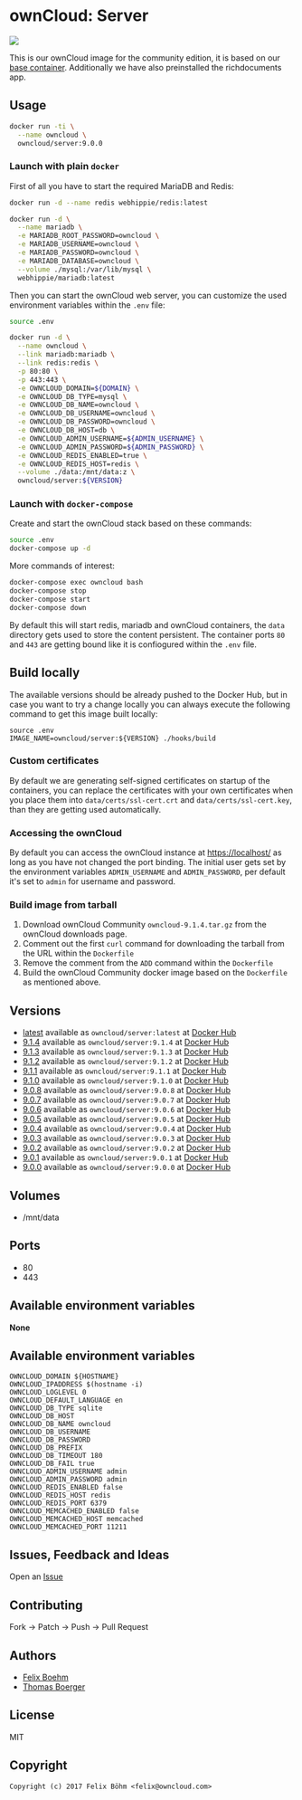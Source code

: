 # ownCloud: Server

[![](https://images.microbadger.com/badges/image/owncloud/server:9.0.0.svg)](https://microbadger.com/images/owncloud/server:9.0.0 "Get your own image badge on microbadger.com")

This is our ownCloud image for the community edition, it is based on our [base container](https://registry.hub.docker.com/u/owncloud/base/). Additionally we have also preinstalled the richdocuments app.


## Usage

```bash
docker run -ti \
  --name owncloud \
  owncloud/server:9.0.0
```


### Launch with plain `docker`

First of all you have to start the required MariaDB and Redis:

```bash
docker run -d --name redis webhippie/redis:latest

docker run -d \
  --name mariadb \
  -e MARIADB_ROOT_PASSWORD=owncloud \
  -e MARIADB_USERNAME=owncloud \
  -e MARIADB_PASSWORD=owncloud \
  -e MARIADB_DATABASE=owncloud \
  --volume ./mysql:/var/lib/mysql \
  webhippie/mariadb:latest
```

Then you can start the ownCloud web server, you can customize the used environment variables within the `.env` file:

```bash
source .env

docker run -d \
  --name owncloud \
  --link mariadb:mariadb \
  --link redis:redis \
  -p 80:80 \
  -p 443:443 \
  -e OWNCLOUD_DOMAIN=${DOMAIN} \
  -e OWNCLOUD_DB_TYPE=mysql \
  -e OWNCLOUD_DB_NAME=owncloud \
  -e OWNCLOUD_DB_USERNAME=owncloud \
  -e OWNCLOUD_DB_PASSWORD=owncloud \
  -e OWNCLOUD_DB_HOST=db \
  -e OWNCLOUD_ADMIN_USERNAME=${ADMIN_USERNAME} \
  -e OWNCLOUD_ADMIN_PASSWORD=${ADMIN_PASSWORD} \
  -e OWNCLOUD_REDIS_ENABLED=true \
  -e OWNCLOUD_REDIS_HOST=redis \
  --volume ./data:/mnt/data:z \
  owncloud/server:${VERSION}
```


### Launch with `docker-compose`

Create and start the ownCloud stack based on these commands:

```bash
source .env
docker-compose up -d
```

More commands of interest:

```bash
docker-compose exec owncloud bash
docker-compose stop
docker-compose start
docker-compose down
```

By default this will start redis, mariadb and ownCloud containers, the `data` directory gets used to store the content persistent. The container ports `80` and `443` are getting bound like it is confiogured within the `.env` file.


## Build locally

The available versions should be already pushed to the Docker Hub, but in case you want to try a change locally you can always execute the following command to get this image built locally:

```
source .env
IMAGE_NAME=owncloud/server:${VERSION} ./hooks/build
```


### Custom certificates

By default we are generating self-signed certificates on startup of the containers, you can replace the certificates with your own certificates when you place them into `data/certs/ssl-cert.crt` and `data/certs/ssl-cert.key`, than they are getting used automatically.


### Accessing the ownCloud

By default you can access the ownCloud instance at [https://localhost/](https://localhost/) as long as you have not changed the port binding. The initial user gets set by the environment variables `ADMIN_USERNAME` and `ADMIN_PASSWORD`, per default it's set to `admin` for username and password.


### Build image from tarball

1. Download ownCloud Community ```owncloud-9.1.4.tar.gz``` from the ownCloud downloads page.
2. Comment out the first `curl` command for downloading the tarball from the URL within the `Dockerfile`
3. Remove the comment from the `ADD` command within the `Dockerfile`
4. Build the ownCloud Community docker image based on the `Dockerfile` as mentioned above.


## Versions

* [latest](https://github.com/owncloud-docker/server/tree/master) available as ```owncloud/server:latest``` at [Docker Hub](https://registry.hub.docker.com/u/owncloud/server/)
* [9.1.4](https://github.com/owncloud-docker/server/tree/9.1.4) available as ```owncloud/server:9.1.4``` at [Docker Hub](https://registry.hub.docker.com/u/owncloud/server/)
* [9.1.3](https://github.com/owncloud-docker/server/tree/9.1.3) available as ```owncloud/server:9.1.3``` at [Docker Hub](https://registry.hub.docker.com/u/owncloud/server/)
* [9.1.2](https://github.com/owncloud-docker/server/tree/9.1.2) available as ```owncloud/server:9.1.2``` at [Docker Hub](https://registry.hub.docker.com/u/owncloud/server/)
* [9.1.1](https://github.com/owncloud-docker/server/tree/9.1.1) available as ```owncloud/server:9.1.1``` at [Docker Hub](https://registry.hub.docker.com/u/owncloud/server/)
* [9.1.0](https://github.com/owncloud-docker/server/tree/9.1.0) available as ```owncloud/server:9.1.0``` at [Docker Hub](https://registry.hub.docker.com/u/owncloud/server/)
* [9.0.8](https://github.com/owncloud-docker/server/tree/9.0.8) available as ```owncloud/server:9.0.8``` at [Docker Hub](https://registry.hub.docker.com/u/owncloud/server/)
* [9.0.7](https://github.com/owncloud-docker/server/tree/9.0.7) available as ```owncloud/server:9.0.7``` at [Docker Hub](https://registry.hub.docker.com/u/owncloud/server/)
* [9.0.6](https://github.com/owncloud-docker/server/tree/9.0.6) available as ```owncloud/server:9.0.6``` at [Docker Hub](https://registry.hub.docker.com/u/owncloud/server/)
* [9.0.5](https://github.com/owncloud-docker/server/tree/9.0.5) available as ```owncloud/server:9.0.5``` at [Docker Hub](https://registry.hub.docker.com/u/owncloud/server/)
* [9.0.4](https://github.com/owncloud-docker/server/tree/9.0.4) available as ```owncloud/server:9.0.4``` at [Docker Hub](https://registry.hub.docker.com/u/owncloud/server/)
* [9.0.3](https://github.com/owncloud-docker/server/tree/9.0.3) available as ```owncloud/server:9.0.3``` at [Docker Hub](https://registry.hub.docker.com/u/owncloud/server/)
* [9.0.2](https://github.com/owncloud-docker/server/tree/9.0.2) available as ```owncloud/server:9.0.2``` at [Docker Hub](https://registry.hub.docker.com/u/owncloud/server/)
* [9.0.1](https://github.com/owncloud-docker/server/tree/9.0.1) available as ```owncloud/server:9.0.1``` at [Docker Hub](https://registry.hub.docker.com/u/owncloud/server/)
* [9.0.0](https://github.com/owncloud-docker/server/tree/9.0.0) available as ```owncloud/server:9.0.0``` at [Docker Hub](https://registry.hub.docker.com/u/owncloud/server/)


## Volumes

* /mnt/data


## Ports

* 80
* 443


## Available environment variables

**None**


## Available environment variables

```
OWNCLOUD_DOMAIN ${HOSTNAME}
OWNCLOUD_IPADDRESS $(hostname -i)
OWNCLOUD_LOGLEVEL 0
OWNCLOUD_DEFAULT_LANGUAGE en
OWNCLOUD_DB_TYPE sqlite
OWNCLOUD_DB_HOST
OWNCLOUD_DB_NAME owncloud
OWNCLOUD_DB_USERNAME
OWNCLOUD_DB_PASSWORD
OWNCLOUD_DB_PREFIX
OWNCLOUD_DB_TIMEOUT 180
OWNCLOUD_DB_FAIL true
OWNCLOUD_ADMIN_USERNAME admin
OWNCLOUD_ADMIN_PASSWORD admin
OWNCLOUD_REDIS_ENABLED false
OWNCLOUD_REDIS_HOST redis
OWNCLOUD_REDIS_PORT 6379
OWNCLOUD_MEMCACHED_ENABLED false
OWNCLOUD_MEMCACHED_HOST memcached
OWNCLOUD_MEMCACHED_PORT 11211
```


## Issues, Feedback and Ideas

Open an [Issue](https://github.com/owncloud-docker/server/issues)


## Contributing

Fork -> Patch -> Push -> Pull Request


## Authors

* [Felix Boehm](https://github.com/felixboehm)
* [Thomas Boerger](https://github.com/tboerger)


## License

MIT


## Copyright

```
Copyright (c) 2017 Felix Böhm <felix@owncloud.com>
```
